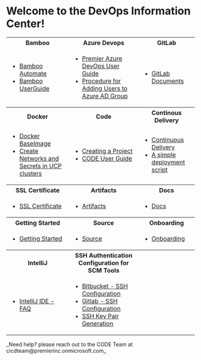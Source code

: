 # Welcome to the DevOps Information Center!

<table>
  <tr>
    <th>Bamboo</th>
    <th>Azure Devops</th>
    <th>GitLab</th>
  </tr>
  <tr>
    <td>
      <ul>
        <li><a href="https://github.com/PremierInc/devops-documents/wiki/Bamboo-Automate">Bamboo Automate</a></li>
        <li><a href="https://github.com/PremierInc/devops-documents/wiki/Bamboo-User-Guide">Bamboo UserGuide</a></li>
     </ul>  
    </td>
    <td>
      <ul>
        <li><a href="https://github.com/PremierInc/devops-documents/wiki/Premier-Azure-DevOps-User-Guide">Premier Azure DevOps User Guide</a></li>
        <li><a href="https://github.com/PremierInc/devops-documents/wiki/Procedure-for-Adding-Users-to-Azure-AD-Group">Procedure for Adding Users to Azure AD Group</a></li>
     </ul> 
    </td>
    <td>
      <ul>
        <li><a href="https://github.com/PremierInc/devops-documents/wiki/Gitlab-Documents">GitLab Documents</a></li>
     </ul>
    </td>
  </tr>
  <tr>
    <th>Docker</th>
    <th>Code</th>
    <th>Continous Delivery</th>
  </tr>
  <tr>
    <td>
      <ul>
        <li><a href="https://github.com/PremierInc/devops-documents/wiki/Docker-Base-Image">Docker BaseImage</a></li>
        <li><a href="https://github.com/PremierInc/devops-documents/wiki/Create-Networks-and-Secrets-in-UCP-clusters">Create Networks and Secrets in UCP clusters</a></li>
     </ul>  
    </td>
    <td>
      <ul>
        <li><a href="https://github.com/PremierInc/devops-documents/wiki/Creating-a-Project">Creating a Project</a></li>
        <li><a href="https://github.com/PremierInc/devops-documents/wiki/CODE-User-Guide">CODE User Guide</a></li>
     </ul> 
    </td>
    <td>
      <ul>
        <li><a href="https://github.com/PremierInc/devops-documents/wiki/Continuous-Delivery">Continuous Delivery</a></li>
        <li><a href="https://github.com/PremierInc/devops-documents/wiki/A-simple-deployment-script">A simple deployment script</a></li>
     </ul>
    </td>
  </tr>
 <tr>
    <th>SSL Certificate</th>
    <th>Artifacts</th>
    <th>Docs</th>
  </tr>
  <tr>
    <td>
      <ul>
        <li><a href="https://github.com/PremierInc/devops-documents/wiki/SSL-Certificate">SSL Certificate</a></li>
     </ul>  
    </td>
    <td>
      <ul>
        <li><a href="https://github.com/PremierInc/devops-documents/wiki/Artifacts">Artifacts</a></li>
     </ul> 
    </td>
    <td>
      <ul>
        <li><a href="https://github.com/PremierInc/devops-documents/wiki/Docs">Docs</a></li>
     </ul>
    </td>
  </tr>
<tr>
    <th>Getting Started</th>
    <th>Source</th>
    <th>Onboarding</th>
  </tr>
  <tr>
    <td>
      <ul>
        <li><a href="https://github.com/PremierInc/devops-documents/wiki/Getting-Started">Getting Started</a></li>
     </ul>  
    </td>
    <td>
      <ul>
        <li><a href="https://github.com/PremierInc/devops-documents/wiki/Source">Source</a></li>
     </ul> 
    </td>
    <td>
      <ul>
        <li><a href="https://github.com/PremierInc/devops-documents/wiki/Onboarding-:-DevOps-Induction-for-New-Employee">Onboarding</a></li>
     </ul>
    </td>
  </tr>
<tr>
    <th>IntelliJ</th>
    <th>SSH Authentication Configuration for SCM Tools</th>
    <th></th>
  </tr>
  <tr>
    <td>
      <ul>
        <li><a href="https://github.com/PremierInc/devops-documents/wiki/IntelliJ-IDE---FAQ">IntelliJ IDE - FAQ</a></li>
     </ul>  
    </td>
    <td>
      <ul>
        <li><a href="https://github.com/PremierInc/devops-documents/wiki/Bitbucket---SSH-Configuration">Bitbucket - SSH Configuration</a></li>
        <li><a href="https://github.com/PremierInc/devops-documents/wiki/Gitlab-SSH-Configuration">Gitlab - SSH Configuration</a></li>
        <li><a href="https://github.com/PremierInc/devops-documents/wiki/SSH-Key-Pair-Generation">SSH Key Pair Generation</a></li>
     </ul>  
    </td>
    <td>
    </td>
  </tr>
</table>
 _Need help? please reach out to the CODE Team at cicdteam@premierinc.onmicrosoft.com_ 
